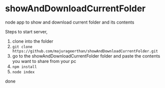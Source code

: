 # showAndDownloadCurrentFolder
node app to show and download current folder and its contents

Steps to start server,

1. clone into the folder
2. `git clone https://github.com/majurageerthan/showAndDownloadCurrentFolder.git`
3. go to the showAndDownloadCurrentFolder folder and paste the contents you want to share from your pc
4. `npm install`
5. `node index`

done
